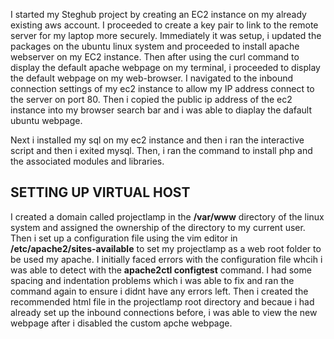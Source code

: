 I started my Steghub project by creating an EC2 instance on my already existing aws account. I proceeded to create a key pair to link to the remote server for my laptop more securely. Immediately it was setup, i updated the packages on the ubuntu linux system and proceeded to install apache webserver on my EC2 instance. Then after using the curl command to display the default apache webpage on my terminal, i proceeded to display the default webpage on my web-browser. I navigated to the inbound connection settings of my ec2 instance to allow my IP address connect to the server on port 80. Then i copied the public ip address of the ec2 instance into my browser search bar and i was able to diaplay the dafault ubuntu webpage.   

Next i installed my sql on my ec2 instance and then i ran the interactive script and then i exited mysql. Then, i ran the command to install php and the associated modules and libraries.

## SETTING UP VIRTUAL HOST
I created a domain called projectlamp in the **/var/www** directory of the linux system and assigned the ownership of the directory to my current user. Then i set up a configuration file using the vim editor in **/etc/apache2/sites-available** to set my projectlamp as a web root folder to be used my apache. I initially faced errors with the configuration file whcih i was able to detect with the **apache2ctl configtest** command. I had some spacing and indentation problems which i was able to fix and ran the command again to ensure i didnt have any errors left. Then i created the recommended html file in the projectlamp root directory and becaue i had already set up the inbound connections before, i was able to view the new webpage after i disabled the custom apche webpage. 